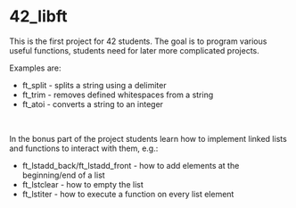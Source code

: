 # 42_libft

This is the first project for 42 students. The goal is to program various useful functions, students need for later more complicated projects.

Examples are:
* ft_split  -   splits a string using a delimiter
* ft_trim   -   removes defined whitespaces from a string
* ft_atoi   -   converts a string to an integer
<br/>

In the bonus part of the project students learn how to implement linked lists and functions to interact with them, e.g.:
* ft_lstadd_back/ft_lstadd_front  -  how to add elements at the beginning/end of a list
* ft_lstclear                     -  how to empty the list
* ft_lstiter                      -  how to execute a function on every list element
